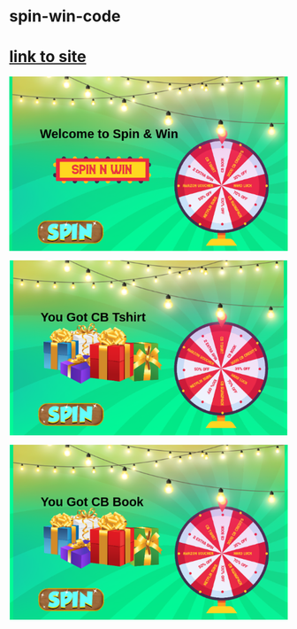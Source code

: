 # spin-win-code

# [link to site ](https://sutharp777.github.io/spin-win-code/)

![](https://github.com/sutharp777/spin-win-code/blob/master/screenshorts/web-img.png)

![](https://github.com/sutharp777/spin-win-code/blob/master/screenshorts/web-site.png)

![](https://github.com/sutharp777/spin-win-code/blob/master/screenshorts/web-site2.png)
